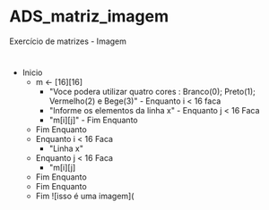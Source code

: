 # ADS_matriz_imagem
Exercício de matrizes - Imagem
#
   - Inicio
        - m <- [16][16]
          - "Voce podera utilizar quatro cores : Branco(0); Preto(1); Vermelho(2) e Bege(3)"
         - Enquanto i < 16 faca
           - "Informe os elementos da linha x"
         - Enquanto j < 16 Faca
           - "m[i][j]"
         - Fim Enquanto
       - Fim Enquanto
        - Enquanto i < 16 Faca
          - "Linha x"
        - Enquanto j < 16 Faca
          - "m[i][j]
        - Fim Enquanto
       - Fim Enquanto
     - Fim
![isso é uma imagem](
